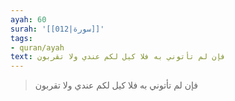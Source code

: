 ```yaml
---
ayah: 60
surah: '[[012|سورة]]'
tags:
- quran/ayah
text: فإن لم تأتوني به فلا كيل لكم عندي ولا تقربون
---
```

> فإن لم تأتوني به فلا كيل لكم عندي ولا تقربون
